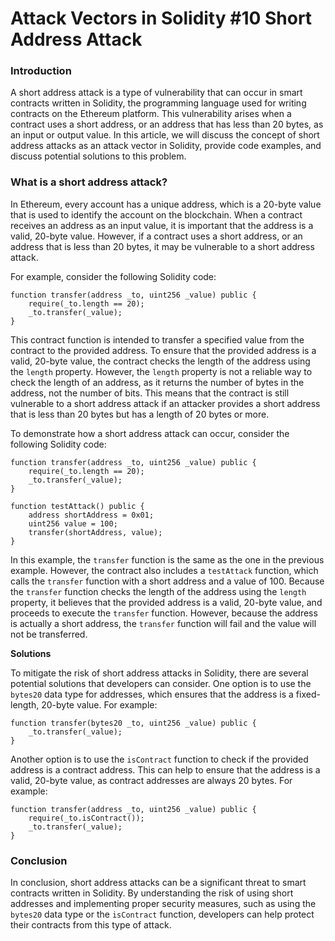 # Attack Vectors in Solidity #10 Short Address Attack
### Introduction

A short address attack is a type of vulnerability that can occur in smart contracts written in Solidity, the programming language used for writing contracts on the Ethereum platform. This vulnerability arises when a contract uses a short address, or an address that has less than 20 bytes, as an input or output value. In this article, we will discuss the concept of short address attacks as an attack vector in Solidity, provide code examples, and discuss potential solutions to this problem.

### What is a short address attack?

In Ethereum, every account has a unique address, which is a 20-byte value that is used to identify the account on the blockchain. When a contract receives an address as an input value, it is important that the address is a valid, 20-byte value. However, if a contract uses a short address, or an address that is less than 20 bytes, it may be vulnerable to a short address attack.

For example, consider the following Solidity code:

```solidity
function transfer(address _to, uint256 _value) public {
    require(_to.length == 20);
    _to.transfer(_value);
}
```

This contract function is intended to transfer a specified value from the contract to the provided address. To ensure that the provided address is a valid, 20-byte value, the contract checks the length of the address using the `length` property. However, the `length` property is not a reliable way to check the length of an address, as it returns the number of bytes in the address, not the number of bits. This means that the contract is still vulnerable to a short address attack if an attacker provides a short address that is less than 20 bytes but has a length of 20 bytes or more.

To demonstrate how a short address attack can occur, consider the following Solidity code:

```solidity
function transfer(address _to, uint256 _value) public {
    require(_to.length == 20);
    _to.transfer(_value);
}

function testAttack() public {
    address shortAddress = 0x01;
    uint256 value = 100;
    transfer(shortAddress, value);
}
```

In this example, the `transfer` function is the same as the one in the previous example. However, the contract also includes a `testAttack` function, which calls the `transfer` function with a short address and a value of 100. Because the `transfer` function checks the length of the address using the `length` property, it believes that the provided address is a valid, 20-byte value, and proceeds to execute the `transfer` function. However, because the address is actually a short address, the `transfer` function will fail and the value will not be transferred.

**Solutions**

To mitigate the risk of short address attacks in Solidity, there are several potential solutions that developers can consider. One option is to use the `bytes20` data type for addresses, which ensures that the address is a fixed-length, 20-byte value. For example:

```solidity
function transfer(bytes20 _to, uint256 _value) public {
    _to.transfer(_value);
}
```

Another option is to use the `isContract` function to check if the provided address is a contract address. This can help to ensure that the address is a valid, 20-byte value, as contract addresses are always 20 bytes. For example:

```solidity
function transfer(address _to, uint256 _value) public {
    require(_to.isContract());
    _to.transfer(_value);
}
```

### Conclusion

In conclusion, short address attacks can be a significant threat to smart contracts written in Solidity. By understanding the risk of using short addresses and implementing proper security measures, such as using the `bytes20` data type or the `isContract` function, developers can help protect their contracts from this type of attack.